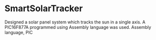 # SmartSolarTracker
Designed a solar panel system which tracks the sun in a single axis. A PIC16F877A programmed using Assembly language was used. Assembly language, PIC
